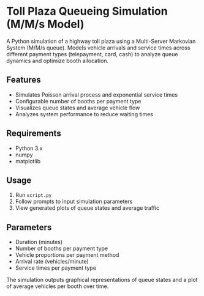 # Toll Plaza Queueing Simulation (M/M/s Model)

A Python simulation of a highway toll plaza using a Multi-Server Markovian System (M/M/s queue). Models vehicle arrivals and service times across different payment types (telepayment, card, cash) to analyze queue dynamics and optimize booth allocation.

## Features
- Simulates Poisson arrival process and exponential service times
- Configurable number of booths per payment type
- Visualizes queue states and average vehicle flow
- Analyzes system performance to reduce waiting times

## Requirements
- Python 3.x
- numpy
- matplotlib

## Usage
1. Run `script.py`
2. Follow prompts to input simulation parameters
3. View generated plots of queue states and average traffic

## Parameters
- Duration (minutes)
- Number of booths per payment type
- Vehicle proportions per payment method
- Arrival rate (vehicles/minute)
- Service times per payment type

The simulation outputs graphical representations of queue states and a plot of average vehicles per booth over time.
